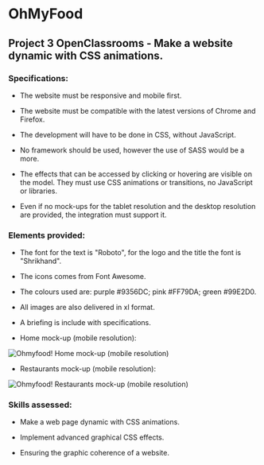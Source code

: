# OhMyFood

## Project 3 OpenClassrooms - Make a website dynamic with CSS animations.

### Specifications:

- The website must be responsive and mobile first.

- The website must be compatible with the latest versions of Chrome and Firefox.

- The development will have to be done in CSS, without JavaScript.

- No framework should be used, however the use of SASS would be a more.

- The effects that can be accessed by clicking or hovering are visible on the model. They must use CSS animations or transitions, no JavaScript or libraries.

- Even if no mock-ups for the tablet resolution and the desktop resolution are provided, the integration must support it.

### Elements provided:

- The font for the text is "Roboto", for the logo and the title the font is "Shrikhand".

- The icons comes from Font Awesome.

- The colours used are: purple #9356DC; pink #FF79DA; green #99E2D0.

- All images are also delivered in xl format.

- A briefing is include with specifications.

- Home mock-up (mobile resolution):

![Ohmyfood! Home mock-up (mobile resolution)](https://github.com/PingrisAlexis/PingrisAlexis_03_25012021/blob/master/img/mock-ups/Accueil.png)

- Restaurants mock-up (mobile resolution):

![Ohmyfood! Restaurants  mock-up (mobile resolution)](https://github.com/PingrisAlexis/PingrisAlexis_03_25012021/blob/master/img/mock-ups/Menu%20-%20La%20note%20enchant%C3%A9e.png)

### Skills assessed:

- Make a web page dynamic with CSS animations.

- Implement advanced graphical CSS effects.

- Ensuring the graphic coherence of a website.
